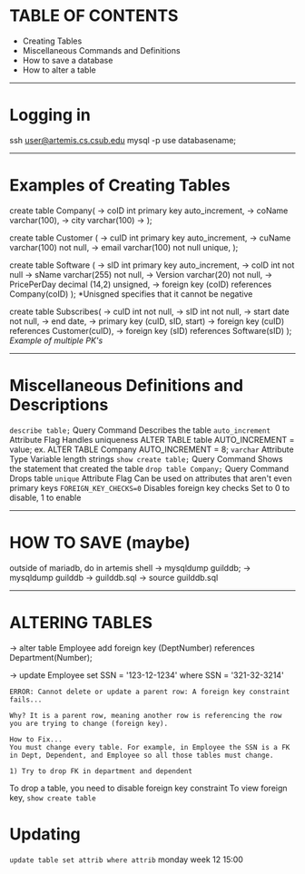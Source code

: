 # TABLE OF CONTENTS
- Creating Tables
- Miscellaneous Commands and Definitions
- How to save a database
- How to alter a table

---
# Logging in
ssh user@artemis.cs.csub.edu
mysql -p 
use databasename;

---
# Examples of Creating Tables

create table Company(
-> coID int primary key auto_increment,
-> coName varchar(100),
-> city varchar(100)
-> );

create table Customer ( 
-> cuID int primary key auto_increment,
-> cuName varchar(100) not null,
-> email varchar(100) not null unique,
);

create table Software ( 
-> sID int primary key auto_increment,
-> coID int not null
-> sName varchar(255) not null,
-> Version varchar(20) not null,
-> PricePerDay decimal (14,2) unsigned,
-> foreign key (coID) references Company(coID)
);
*Unisgned specifies that it cannot be negative

create table Subscribes(
-> cuID int not null,
-> sID int not null,
-> start date not null,
-> end date,
-> primary key (cuID, sID, start)
-> foreign key (cuID) references Customer(cuID),
-> foreign key (sID) references Software(sID)
);
*Example of multiple PK's*

---
# Miscellaneous Definitions and Descriptions
`describe table;`
	Query Command
	Describes the table
`auto_increment`
	Attribute Flag
	Handles uniqueness
	ALTER TABLE table AUTO_INCREMENT = value;
	ex. ALTER TABLE Company AUTO_INCREMENT = 8;
`varchar`
	Attribute Type
	Variable length strings
`show create table;`
	Query Command
	Shows the statement that created the table
`drop table Company;`
	Query Command
	Drops table
`unique`
	Attribute Flag
	Can be used on attributes that aren't even primary keys
`FOREIGN_KEY_CHECKS=0`
	Disables foreign key checks
	Set to 0 to disable, 1 to enable

---
# HOW TO SAVE (maybe)
outside of mariadb, do in artemis shell
-> mysqldump guilddb;
-> mysqldump guilddb -> guilddb.sql
-> source guilddb.sql

---
# ALTERING TABLES
-> alter table Employee add foreign key (DeptNumber) references Department(Number);

-> update Employee set SSN = '123-12-1234' where SSN = '321-32-3214'
```
ERROR: Cannot delete or update a parent row: A foreign key constraint fails...

Why? It is a parent row, meaning another row is referencing the row you are trying to change (foreign key).

How to Fix...
You must change every table. For example, in Employee the SSN is a FK in Dept, Dependent, and Employee so all those tables must change.

1) Try to drop FK in department and dependent

```

To drop a table, you need to disable foreign key constraint 
To view foreign key, `show create table`

# Updating 
`update table set attrib where attrib`
monday week 12 15:00
